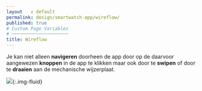 ```yaml
---
layout   : default
permalink: design/smartwatch-app/wireflow/
published: true
# Custom Page Variables
# ─────────────────────
title: Wireflow
---
```


Je kan niet alleen **navigeren** doorheen de app door op de daarvoor aangewezen **knoppen** in de app te klikken maar ook door te **swipen** of door te **draaien** aan de mechanische wijzerplaat.


![](../../../images/smartwatch_wireflow.png){:.img-fluid}
